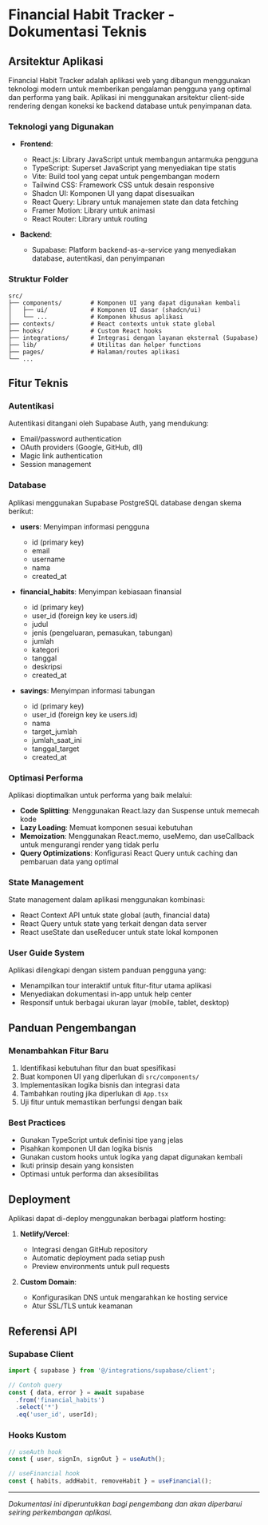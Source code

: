 
# Financial Habit Tracker - Dokumentasi Teknis

## Arsitektur Aplikasi

Financial Habit Tracker adalah aplikasi web yang dibangun menggunakan teknologi modern untuk memberikan pengalaman pengguna yang optimal dan performa yang baik. Aplikasi ini menggunakan arsitektur client-side rendering dengan koneksi ke backend database untuk penyimpanan data.

### Teknologi yang Digunakan

- **Frontend**:
  - React.js: Library JavaScript untuk membangun antarmuka pengguna
  - TypeScript: Superset JavaScript yang menyediakan tipe statis
  - Vite: Build tool yang cepat untuk pengembangan modern
  - Tailwind CSS: Framework CSS untuk desain responsive
  - Shadcn UI: Komponen UI yang dapat disesuaikan
  - React Query: Library untuk manajemen state dan data fetching
  - Framer Motion: Library untuk animasi
  - React Router: Library untuk routing

- **Backend**:
  - Supabase: Platform backend-as-a-service yang menyediakan database, autentikasi, dan penyimpanan

### Struktur Folder

```
src/
├── components/        # Komponen UI yang dapat digunakan kembali
│   ├── ui/            # Komponen UI dasar (shadcn/ui)
│   └── ...            # Komponen khusus aplikasi
├── contexts/          # React contexts untuk state global
├── hooks/             # Custom React hooks
├── integrations/      # Integrasi dengan layanan eksternal (Supabase)
├── lib/               # Utilitas dan helper functions
├── pages/             # Halaman/routes aplikasi
└── ...
```

## Fitur Teknis

### Autentikasi

Autentikasi ditangani oleh Supabase Auth, yang mendukung:
- Email/password authentication
- OAuth providers (Google, GitHub, dll)
- Magic link authentication
- Session management

### Database

Aplikasi menggunakan Supabase PostgreSQL database dengan skema berikut:

- **users**: Menyimpan informasi pengguna
  - id (primary key)
  - email
  - username
  - nama
  - created_at

- **financial_habits**: Menyimpan kebiasaan finansial
  - id (primary key)
  - user_id (foreign key ke users.id)
  - judul
  - jenis (pengeluaran, pemasukan, tabungan)
  - jumlah
  - kategori
  - tanggal
  - deskripsi
  - created_at

- **savings**: Menyimpan informasi tabungan
  - id (primary key)
  - user_id (foreign key ke users.id)
  - nama
  - target_jumlah
  - jumlah_saat_ini
  - tanggal_target
  - created_at

### Optimasi Performa

Aplikasi dioptimalkan untuk performa yang baik melalui:
- **Code Splitting**: Menggunakan React.lazy dan Suspense untuk memecah kode
- **Lazy Loading**: Memuat komponen sesuai kebutuhan
- **Memoization**: Menggunakan React.memo, useMemo, dan useCallback untuk mengurangi render yang tidak perlu
- **Query Optimizations**: Konfigurasi React Query untuk caching dan pembaruan data yang optimal

### State Management

State management dalam aplikasi menggunakan kombinasi:
- React Context API untuk state global (auth, financial data)
- React Query untuk state yang terkait dengan data server
- React useState dan useReducer untuk state lokal komponen

### User Guide System

Aplikasi dilengkapi dengan sistem panduan pengguna yang:
- Menampilkan tour interaktif untuk fitur-fitur utama aplikasi
- Menyediakan dokumentasi in-app untuk help center
- Responsif untuk berbagai ukuran layar (mobile, tablet, desktop)

## Panduan Pengembangan

### Menambahkan Fitur Baru

1. Identifikasi kebutuhan fitur dan buat spesifikasi
2. Buat komponen UI yang diperlukan di `src/components/`
3. Implementasikan logika bisnis dan integrasi data
4. Tambahkan routing jika diperlukan di `App.tsx`
5. Uji fitur untuk memastikan berfungsi dengan baik

### Best Practices

- Gunakan TypeScript untuk definisi tipe yang jelas
- Pisahkan komponen UI dan logika bisnis
- Gunakan custom hooks untuk logika yang dapat digunakan kembali
- Ikuti prinsip desain yang konsisten
- Optimasi untuk performa dan aksesibilitas

## Deployment

Aplikasi dapat di-deploy menggunakan berbagai platform hosting:

1. **Netlify/Vercel**:
   - Integrasi dengan GitHub repository
   - Automatic deployment pada setiap push
   - Preview environments untuk pull requests

2. **Custom Domain**:
   - Konfigurasikan DNS untuk mengarahkan ke hosting service
   - Atur SSL/TLS untuk keamanan

## Referensi API

### Supabase Client

```typescript
import { supabase } from '@/integrations/supabase/client';

// Contoh query
const { data, error } = await supabase
  .from('financial_habits')
  .select('*')
  .eq('user_id', userId);
```

### Hooks Kustom

```typescript
// useAuth hook
const { user, signIn, signOut } = useAuth();

// useFinancial hook
const { habits, addHabit, removeHabit } = useFinancial();
```

---

*Dokumentasi ini diperuntukkan bagi pengembang dan akan diperbarui seiring perkembangan aplikasi.*
